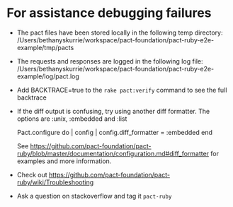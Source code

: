 # For assistance debugging failures

* The pact files have been stored locally in the following temp directory:
    /Users/bethanyskurrie/workspace/pact-foundation/pact-ruby-e2e-example/tmp/pacts

* The requests and responses are logged in the following log file:
    /Users/bethanyskurrie/workspace/pact-foundation/pact-ruby-e2e-example/log/pact.log

* Add BACKTRACE=true to the `rake pact:verify` command to see the full backtrace

* If the diff output is confusing, try using another diff formatter.
  The options are :unix, :embedded and :list

    Pact.configure do | config |
      config.diff_formatter = :embedded
    end

  See https://github.com/pact-foundation/pact-ruby/blob/master/documentation/configuration.md#diff_formatter for examples and more information.

* Check out https://github.com/pact-foundation/pact-ruby/wiki/Troubleshooting

* Ask a question on stackoverflow and tag it `pact-ruby`


